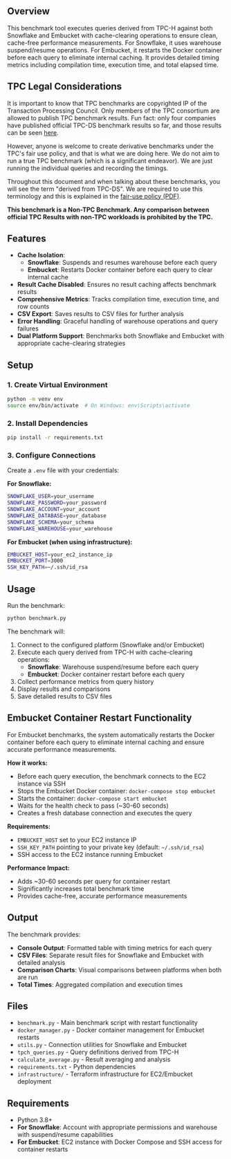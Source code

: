 ## Overview

This benchmark tool executes queries derived from TPC-H against both Snowflake and Embucket with cache-clearing operations to ensure clean, cache-free performance measurements. For Snowflake, it uses warehouse suspend/resume operations. For Embucket, it restarts the Docker container before each query to eliminate internal caching. It provides detailed timing metrics including compilation time, execution time, and total elapsed time.

## TPC Legal Considerations

It is important to know that TPC benchmarks are copyrighted IP of the Transaction Processing Council. Only members of the TPC consortium are allowed to publish TPC benchmark results. Fun fact: only four companies have published official TPC-DS benchmark results so far, and those results can be seen [here](https://www.tpc.org/tpcds/results/tpcds_results5.asp?orderby=dbms&version=3).

However, anyone is welcome to create derivative benchmarks under the TPC's fair use policy, and that is what we are doing here. We do not aim to run a true TPC benchmark (which is a significant endeavor). We are just running the individual queries and recording the timings.

Throughout this document and when talking about these benchmarks, you will see the term "derived from TPC-DS". We are required to use this terminology and this is explained in the [fair-use policy (PDF)](https://www.tpc.org/tpc_documents_current_versions/pdf/tpc_fair_use_quick_reference_v1.0.0.pdf).

**This benchmark is a Non-TPC Benchmark. Any comparison between official TPC Results with non-TPC workloads is prohibited by the TPC.**

## Features

- **Cache Isolation**:
  - **Snowflake**: Suspends and resumes warehouse before each query
  - **Embucket**: Restarts Docker container before each query to clear internal cache
- **Result Cache Disabled**: Ensures no result caching affects benchmark results
- **Comprehensive Metrics**: Tracks compilation time, execution time, and row counts
- **CSV Export**: Saves results to CSV files for further analysis
- **Error Handling**: Graceful handling of warehouse operations and query failures
- **Dual Platform Support**: Benchmarks both Snowflake and Embucket with appropriate cache-clearing strategies

## Setup

### 1. Create Virtual Environment
```bash
python -m venv env
source env/bin/activate  # On Windows: env\Scripts\activate
```

### 2. Install Dependencies
```bash
pip install -r requirements.txt
```

### 3. Configure Connections
Create a `.env` file with your credentials:

**For Snowflake:**
```bash
SNOWFLAKE_USER=your_username
SNOWFLAKE_PASSWORD=your_password
SNOWFLAKE_ACCOUNT=your_account
SNOWFLAKE_DATABASE=your_database
SNOWFLAKE_SCHEMA=your_schema
SNOWFLAKE_WAREHOUSE=your_warehouse
```

**For Embucket (when using infrastructure):**
```bash
EMBUCKET_HOST=your_ec2_instance_ip
EMBUCKET_PORT=3000
SSH_KEY_PATH=~/.ssh/id_rsa
```

## Usage

Run the benchmark:
```bash
python benchmark.py
```

The benchmark will:
1. Connect to the configured platform (Snowflake and/or Embucket)
2. Execute each query derived from TPC-H with cache-clearing operations:
   - **Snowflake**: Warehouse suspend/resume before each query
   - **Embucket**: Docker container restart before each query
3. Collect performance metrics from query history
4. Display results and comparisons
5. Save detailed results to CSV files

## Embucket Container Restart Functionality

For Embucket benchmarks, the system automatically restarts the Docker container before each query to eliminate internal caching and ensure accurate performance measurements.

**How it works:**
- Before each query execution, the benchmark connects to the EC2 instance via SSH
- Stops the Embucket Docker container: `docker-compose stop embucket`
- Starts the container: `docker-compose start embucket`
- Waits for the health check to pass (~30-60 seconds)
- Creates a fresh database connection and executes the query

**Requirements:**
- `EMBUCKET_HOST` set to your EC2 instance IP
- `SSH_KEY_PATH` pointing to your private key (default: `~/.ssh/id_rsa`)
- SSH access to the EC2 instance running Embucket

**Performance Impact:**
- Adds ~30-60 seconds per query for container restart
- Significantly increases total benchmark time
- Provides cache-free, accurate performance measurements

## Output

The benchmark provides:
- **Console Output**: Formatted table with timing metrics for each query
- **CSV Files**: Separate result files for Snowflake and Embucket with detailed analysis
- **Comparison Charts**: Visual comparisons between platforms when both are run
- **Total Times**: Aggregated compilation and execution times

## Files

- `benchmark.py` - Main benchmark script with restart functionality
- `docker_manager.py` - Docker container management for Embucket restarts
- `utils.py` - Connection utilities for Snowflake and Embucket
- `tpch_queries.py` - Query definitions derived from TPC-H
- `calculate_average.py` - Result averaging and analysis
- `requirements.txt` - Python dependencies
- `infrastructure/` - Terraform infrastructure for EC2/Embucket deployment

## Requirements

- Python 3.8+
- **For Snowflake**: Account with appropriate permissions and warehouse with suspend/resume capabilities
- **For Embucket**: EC2 instance with Docker Compose and SSH access for container restarts